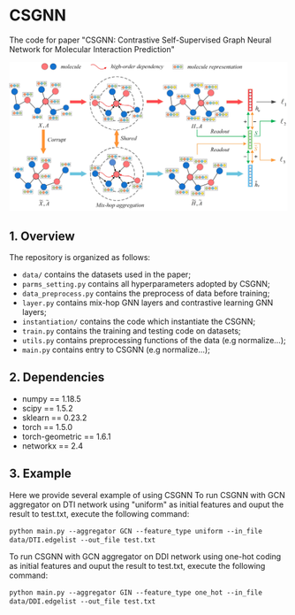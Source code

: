 # CSGNN
The code for paper "CSGNN: Contrastive Self-Supervised Graph Neural Network for Molecular Interaction Prediction"

![overview](https://github.com/ChengshuaiZhao0/CSGNN/blob/master/overview.jpg)

## 1. Overview
The repository is organized as follows:

+ `data/` contains the datasets used in the paper;
+ `parms_setting.py` contains all hyperparameters adopted by CSGNN;
+ `data_preprocess.py` contains the preprocess of data before training;
+ `layer.py` contains mix-hop GNN layers and contrastive learning GNN layers;
+ `instantiation/` contains the code which instantiate the CSGNN;
+ `train.py` contains the training and testing code on datasets;
+ `utils.py` contains preprocessing functions of the data (e.g normalize...);
+ `main.py` contains entry to CSGNN (e.g normalize...);


## 2. Dependencies
* numpy == 1.18.5
* scipy == 1.5.2
* sklearn == 0.23.2
* torch == 1.5.0
* torch-geometric == 1.6.1
* networkx == 2.4


## 3. Example
Here we provide several example of using CSGNN
To run CSGNN with GCN aggregator on DTI network using "uniform" as initial features and ouput the result to test.txt, execute the following command:

	python main.py --aggregator GCN --feature_type uniform --in_file data/DTI.edgelist --out_file test.txt

To run CSGNN with GCN aggregator on DDI network using one-hot coding as initial features and ouput the result to test.txt, execute the following command:
	

	python main.py --aggregator GIN --feature_type one_hot --in_file data/DDI.edgelist --out_file test.txt